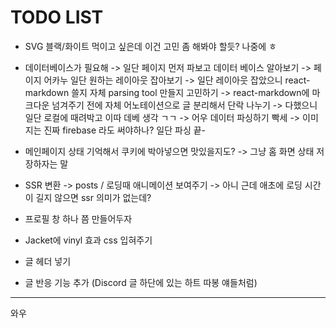 # TODO LIST

- SVG 블랙/화이트 먹이고 싶은데 이건 고민 좀 해봐야 할듯? 나중에 ㅎ

- 데이터베이스가 필요해
  -> 일단 페이지 먼저 파보고 데이터 베이스 알아보기
  -> 페이지 어카누 일단 원하는 레이아웃 잡아보기
  -> 일단 레이아웃 잡았으니 react-markdown 쓸지 자체 parsing tool 만들지 고민하기
  -> react-markdown에 마크다운 넘겨주기 전에 자체 어노테이션으로 글 분리해서 단락 나누기
  -> 다했으니 일단 로컬에 때려박고 이따 데베 생각 ㄱㄱ
  -> 어우 데이터 파싱하기 빡세
  -> 이미지는 진짜 firebase 라도 써야하나? 일단 파싱 끝-

- 메인페이지 상태 기억해서 쿠키에 박아넣으면 맛있을지도?
  -> 그냥 홈 화면 상태 저장하자는 말

- SSR 변환
  -> posts / 로딩때 애니메이션 보여주기
  -> 아니 근데 애초에 로딩 시간이 길지 않으면 ssr 의미가 없는데?

- 프로필 창 하나 쯤 만들어두자

- Jacket에 vinyl 효과 css 입혀주기

- 글 헤더 넣기

- 글 반응 기능 추가 (Discord 글 하단에 있는 하트 따봉 얘들처럼)

---

와우
